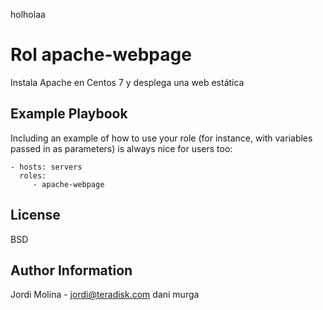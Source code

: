 holholaa


Rol apache-webpage
==================

Instala Apache en Centos 7 y desplega una web estática

Example Playbook
----------------

Including an example of how to use your role (for instance, with variables passed in as parameters) is always nice for users too:

    - hosts: servers
      roles:
         - apache-webpage

License
-------

BSD

Author Information
------------------

Jordi Molina - jordi@teradisk.com
dani murga
